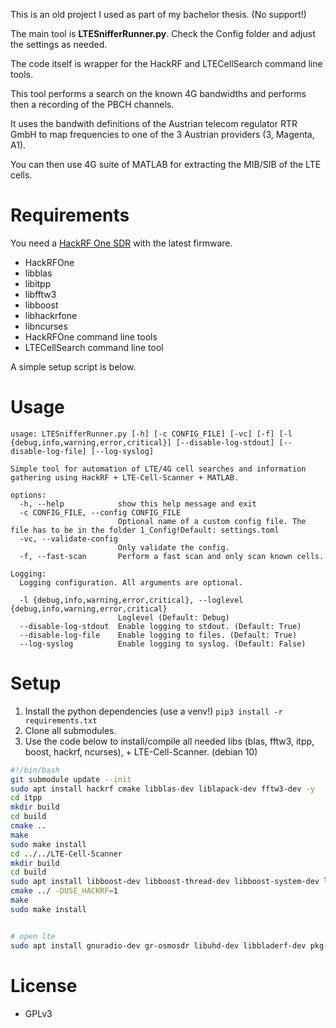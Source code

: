 This is an old project I used as part of my bachelor thesis. (No support!)

The main tool is **LTESnifferRunner.py**. Check the Config folder and adjust the settings as needed.

The code itself is wrapper for the HackRF and LTECellSearch command line tools.

This tool performs a search on the known 4G bandwidths and performs then a recording of the PBCH channels.

It uses the bandwith definitions of the Austrian telecom regulator RTR GmbH to map frequencies to one of the 3 Austrian providers (3, Magenta, A1).

You can then use 4G suite of MATLAB for extracting the MIB/SIB of the LTE cells.

# Requirements
You need a [HackRF One SDR](https://greatscottgadgets.com/hackrf/one/) with the latest firmware.
* HackRFOne
* libblas
* libitpp
* libfftw3
* libboost
* libhackrfone
* libncurses
* HackRFOne command line tools
* LTECellSearch command line tool

A simple setup script is below.

# Usage
```
usage: LTESnifferRunner.py [-h] [-c CONFIG_FILE] [-vc] [-f] [-l {debug,info,warning,error,critical}] [--disable-log-stdout] [--disable-log-file] [--log-syslog]

Simple tool for automation of LTE/4G cell searches and information gathering using HackRF + LTE-Cell-Scanner + MATLAB.

options:
  -h, --help            show this help message and exit
  -c CONFIG_FILE, --config CONFIG_FILE
                        Optional name of a custom config file. The file has to be in the folder 1_Config!Default: settings.toml
  -vc, --validate-config
                        Only validate the config.
  -f, --fast-scan       Perform a fast scan and only scan known cells.

Logging:
  Logging configuration. All arguments are optional.

  -l {debug,info,warning,error,critical}, --loglevel {debug,info,warning,error,critical}
                        Loglevel (Default: Debug)
  --disable-log-stdout  Enable logging to stdout. (Default: True)
  --disable-log-file    Enable logging to files. (Default: True)
  --log-syslog          Enable logging to syslog. (Default: False)
```

# Setup
1. Install the python dependencies (use a venv!) `pip3 install -r requirements.txt`
2. Clone all submodules.
3. Use the code below to install/compile all needed libs (blas, fftw3, itpp, boost, hackrf, ncurses), + LTE-Cell-Scanner. (debian 10)
```sh
#!/bin/bash
git submodule update --init
sudo apt install hackrf cmake libblas-dev liblapack-dev fftw3-dev -y
cd itpp
mkdir build
cd build
cmake ..
make
sudo make install
cd ../../LTE-Cell-Scanner
mkdir build
cd build
sudo apt install libboost-dev libboost-thread-dev libboost-system-dev libncurses-dev libhackrf-dev
cmake ../ -DUSE_HACKRF=1
make
sudo make install


# open lte
sudo apt install gnuradio-dev gr-osmosdr libuhd-dev libbladerf-dev pkg-config libmbedtls-dev swig
```

# License
* GPLv3
